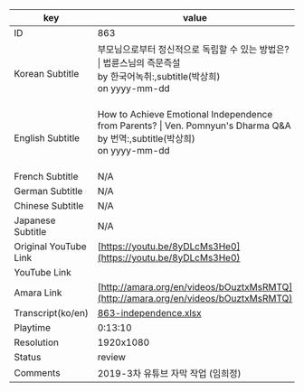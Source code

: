 |  key  |  value  |
|-------|---------|
| ID            | 863 |
| Korean Subtitle | 부모님으로부터 정신적으로 독립할 수 있는 방법은? \| 법륜스님의 즉문즉설<br>by 한국어녹취:,subtitle(박상희)<br>on yyyy-mm-dd<br><br>|
| English Subtitle | How to Achieve Emotional Independence from Parents? \| Ven. Pomnyun's Dharma Q&A<br>by 번역:,subtitle(박상희)<br>on yyyy-mm-dd<br><br>|
| French Subtitle | N/A |
| German Subtitle | N/A |
| Chinese Subtitle | N/A |
| Japanese Subtitle | N/A |
| Original YouTube Link  | [https://youtu.be/8yDLcMs3He0](https://youtu.be/8yDLcMs3He0) |
| YouTube Link  |  |
| Amara Link    | [http://amara.org/en/videos/bOuztxMsRMTQ](http://amara.org/en/videos/bOuztxMsRMTQ) |
| Transcript(ko/en) | [863-independence.xlsx](https://github.com/jungtosociety/dharma-qna/raw/master/sub/863/863-independence.xlsx) |
| Playtime | 0:13:10 |
| Resolution | 1920x1080|
| Status | review |
| Comments | 2019-3차 유튜브 자막 작업 (임희정) |
